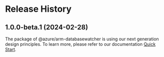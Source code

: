 # Release History
    
## 1.0.0-beta.1 (2024-02-28)

The package of @azure/arm-databasewatcher is using our next generation design principles. To learn more, please refer to our documentation [Quick Start](https://aka.ms/js-track2-quickstart).
